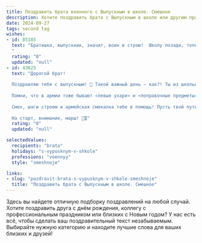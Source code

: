 ```yaml
---
title: Поздравить брата военного с Выпускным в школе. Смешное
description: Хотите поздравить брата с Выпускным в школе или другим праздником? Наш ИИ создаст незабываемое поздравление, а вы обязательно выделитесь среди других.  
date: 2024-09-27
tags: second tag
wishes:
- id: 85185
  text: "Братишка, выпускник, значит, воин в строю!  Школу позади, теперь – армейский строй!  Надеюсь, там тебя не будут учить маршировать под линейку, как в школе.  Вперед, защищать Родину и…  держать в уме, что  генеральские погоны – это не только погоны, но и  ответственность за все шутки, которые ты когда-либо отпускал.  Поздравляю с окончанием школы и началом настоящих приключений!  Слава тебе, герой! (и пусть тебя не заставляют мыть туалеты, как в анекдотах).
  "
  rating: "0"
  updated: "null"
- id: 43625
  text: "Дорогой брат!
  
  Поздравляю тебя с выпускным! 🎉 Такой важный день – как?! Ты из школьной армии с отличием уволился, а теперь готовится в настоящую! Сначала ты учил, как делить пироги на переменках, а теперь будешь учить других, как делить палатку на природе!
  
  Помни, что в армии тоже бывают «левые ухари» и «поправочные предметы» – так что, магазины не обижай! Крепись, брат, впереди у тебя служба, где главный девиз: «Не задавай лишних вопросов!»
  
  Смех, шаги строем и армейская смекалка тебе в помощь! Пусть твой путь будет ровным и веселым, а рюкзак всегда будет полон шоколадок!
  
  На старт, внимание, марш! 🚀🎖️"
  rating: "0"
  updated: "null"

selectedValues:
  recipients: "brata"
  holidays: "s-vypusknym-v-shkole"
  professions: "voennyy"
  style: "smeshnoje"

links:
- slug: "pozdravit-brata-s-vypusknym-v-shkole-smeshnoje"
  title: "Поздравить брата с Выпускным в школе. Смешное"
---
```


Здесь вы найдете отличную подборку поздравлений на любой случай.
Хотите поздравить друга с днём рождения, коллегу с профессиональным праздником или близких с Новым годом? У нас есть всё, чтобы сделать ваш поздравительный текст незабываемым. Выбирайте нужную категорию и находите лучшие слова для ваших близких и друзей!
